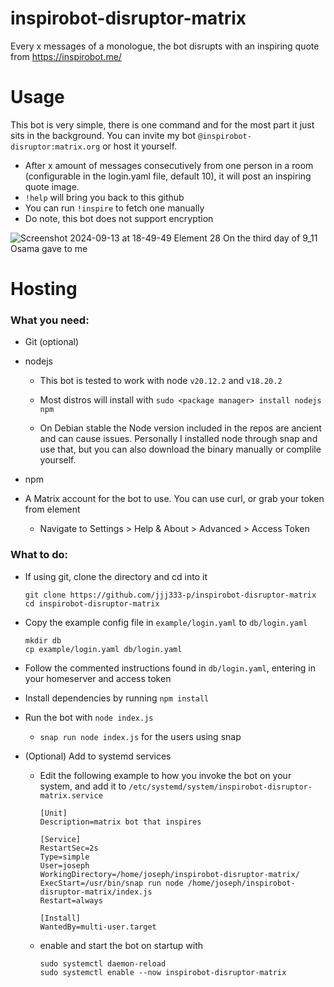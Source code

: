 # inspirobot-disruptor-matrix

Every x messages of a monologue, the bot disrupts with an inspiring quote from https://inspirobot.me/

# Usage

This bot is very simple, there is one command and for the most part it just sits in the background. You can invite my bot `@inspirobot-disruptor:matrix.org` or host it yourself.

- After x amount of messages consecutively from one person in a room (configurable in the login.yaml file, default 10), it will post an inspiring quote image.
- `!help` will bring you back to this github
- You can run `!inspire` to fetch one manually
- Do note, this bot does not support encryption

![Screenshot 2024-09-13 at 18-49-49 Element 28 On the third day of 9_11 Osama gave to me](https://github.com/user-attachments/assets/1ae39b9e-7e6c-4678-bac8-fe05e72a27b7)

# Hosting

### What you need:

- Git (optional)

- nodejs 

    - This bot is tested to work with node `v20.12.2` and `v18.20.2`
    
    - Most distros will install with `sudo <package manager> install nodejs npm`

    - On Debian stable the Node version included in the repos are ancient and can cause issues. Personally I installed node through snap and use that, but you can also download the binary manually or complile yourself.

- npm

- A Matrix account for the bot to use. You can use curl, or grab your token from element

    - Navigate to Settings > Help & About > Advanced > Access Token

### What to do:

- If using git, clone the directory and cd into it
    ```
    git clone https://github.com/jjj333-p/inspirobot-disruptor-matrix
    cd inspirobot-disruptor-matrix
    ```

- Copy the example config file in `example/login.yaml` to `db/login.yaml`
    ```
    mkdir db
    cp example/login.yaml db/login.yaml
    ```

- Follow the commented instructions found in `db/login.yaml`, entering in your homeserver and access token

- Install dependencies by running `npm install`

- Run the bot with `node index.js`

    - `snap run node index.js` for the users using snap

- (Optional) Add to systemd services

    - Edit the following example to how you invoke the bot on your system, and add it to `/etc/systemd/system/inspirobot-disruptor-matrix.service`

        ```
        [Unit]
        Description=matrix bot that inspires

        [Service]
        RestartSec=2s
        Type=simple
        User=joseph
        WorkingDirectory=/home/joseph/inspirobot-disruptor-matrix/
        ExecStart=/usr/bin/snap run node /home/joseph/inspirobot-disruptor-matrix/index.js
        Restart=always

        [Install]
        WantedBy=multi-user.target
        ```

    - enable and start the bot on startup with

        ```
        sudo systemctl daemon-reload
        sudo systemctl enable --now inspirobot-disruptor-matrix
        ```
